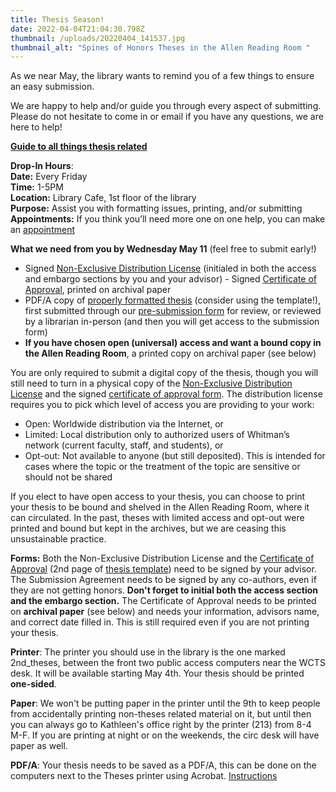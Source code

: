 ```yaml
---
title: Thesis Season!
date: 2022-04-04T21:04:30.798Z
thumbnail: /uploads/20220404_141537.jpg
thumbnail_alt: "Spines of Honors Theses in the Allen Reading Room "
---
```

As we near May, the library wants to remind you of a few things to ensure an easy submission.

We are happy to help and/or guide you through every aspect of submitting. Please do not hesitate to come in or email if you have any questions, we are here to help!

**[Guide to all things thesis related](https://libguides.whitman.edu/c.php?g=1023668&p=8099020)**

**Drop-In Hours**:\
**Date:** Every Friday\
**Time:** 1-5PM\
**Location:** Library Cafe, 1st floor of the library\
**Purpose:** Assist you with formatting issues, printing, and/or submitting\
**Appointments:** If you think you’ll need more one on one help, you can make an [appointment](https://whitman.libcal.com/appointments)

**What we need from you by Wednesday May 11** (feel free to submit early!)

* Signed [Non-Exclusive Distribution License](http://works.whitman.edu/DistributionLicenseStudent) (initialed in both the access and embargo sections by you and your advisor) - Signed [Certificate of Approval](http://works.whitman.edu/thesis_certificateofapproval), printed on archival paper
* PDF/A copy of [properly formatted thesis](https://libguides.whitman.edu/thesis/formatting) (consider using the template!), first submitted through our [pre-submission form](https://docs.google.com/forms/d/e/1FAIpQLSdxOtBLJ9isghMNcOQ5Ii1Mn1zeymsFCKT3VGd0ZLCinTNXSw/viewform?usp=sf_link) for review, or reviewed by a librarian in-person (and then you will get access to the submission form)
* **If you have chosen open (universal) access and want a bound copy in the Allen Reading Room**, a printed copy on archival paper (see below)

You are only required to submit a digital copy of the thesis, though you will still need to turn in a physical copy of the [Non-Exclusive Distribution License](http://works.whitman.edu/DistributionLicenseStudent) and the signed [certificate of approval form](http://works.whitman.edu/thesis_certificateofapproval). The distribution license requires you to pick which level of access you are providing to your work:

* Open: Worldwide distribution via the Internet, or
* Limited: Local distribution only to authorized users of Whitman’s network (current faculty, staff, and students), or
* Opt-out: Not available to anyone (but still deposited). This is intended for cases where the topic or the treatment of the topic are sensitive or should not be shared

If you elect to have open access to your thesis, you can choose to print your thesis to be bound and shelved in the Allen Reading Room, where it can circulated. In the past, theses with limited access and opt-out were printed and bound but kept in the archives, but we are ceasing this unsustainable practice.

**Forms:** Both the Non-Exclusive Distribution License and the [Certificate of Approval](http://works.whitman.edu/thesis_certificateofapproval) (2nd page of [thesis template](http://works.whitman.edu/honorthesistemplate)) need to be signed by your advisor. The Submission Agreement needs to be signed by any co-authors, even if they are not getting honors. **Don't forget to initial both the access section and the embargo section.** The Certificate of Approval needs to be printed on **archival paper** (see below) and needs your information, advisors name, and correct date filled in. This is still required even if you are not printing your thesis.

**Printer**: The printer you should use in the library is the one marked 2nd_theses, between the front two public access computers near the WCTS desk. It will be available starting May 4th. Your thesis should be printed **one-sided**.

**Paper**: We won't be putting paper in the printer until the 9th to keep people from accidentally printing non-theses related material on it, but until then you can always go to Kathleen's office right by the printer (213) from 8-4 M-F. If you are printing at night or on the weekends, the circ desk will have paper as well.

**PDF/A**: Your thesis needs to be saved as a PDF/A, this can be done on the computers next to the Theses printer using Acrobat. [Instructions](https://docs.google.com/document/d/1Ua2FyyybGtpQqKRgThvOPi_tpRwTL0aXnA7NdbHMTEk/edit)